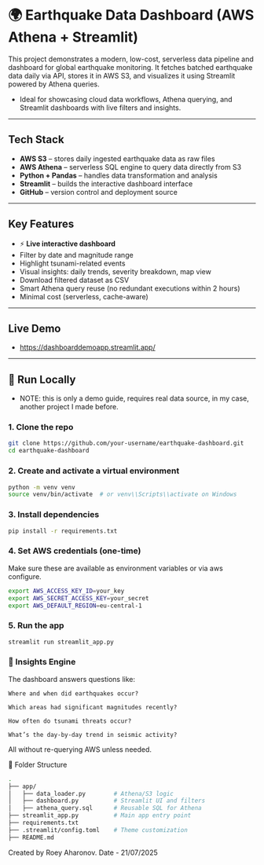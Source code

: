 # 🌍 Earthquake Data Dashboard (AWS Athena + Streamlit)

This project demonstrates a modern, low-cost, serverless data pipeline and dashboard for global earthquake monitoring. It fetches batched earthquake data daily via API, stores it in AWS S3, and visualizes it using Streamlit powered by Athena queries.

 - Ideal for showcasing cloud data workflows, Athena querying, and Streamlit dashboards with live filters and insights.

---

## Tech Stack

- **AWS S3** – stores daily ingested earthquake data as raw files
- **AWS Athena** – serverless SQL engine to query data directly from S3
- **Python + Pandas** – handles data transformation and analysis
- **Streamlit** – builds the interactive dashboard interface
- **GitHub** – version control and deployment source

---

## Key Features

- ⚡ **Live interactive dashboard**
- Filter by date and magnitude range
- Highlight tsunami-related events
- Visual insights: daily trends, severity breakdown, map view
- Download filtered dataset as CSV
- Smart Athena query reuse (no redundant executions within 2 hours)
- Minimal cost (serverless, cache-aware)

---

## Live Demo

- https://dashboarddemoapp.streamlit.app/

---

## 🚀 Run Locally 
- NOTE: this is only a demo guide, requires real data source, in my case, another project I made before.

### 1. Clone the repo

```bash
git clone https://github.com/your-username/earthquake-dashboard.git
cd earthquake-dashboard
```

### 2. Create and activate a virtual environment

```bash
python -m venv venv
source venv/bin/activate  # or venv\\Scripts\\activate on Windows
```

### 3. Install dependencies

```bash
pip install -r requirements.txt
```

### 4. Set AWS credentials (one-time)

Make sure these are available as environment variables or via aws configure.

```bash
export AWS_ACCESS_KEY_ID=your_key
export AWS_SECRET_ACCESS_KEY=your_secret
export AWS_DEFAULT_REGION=eu-central-1
```

### 5. Run the app
```bash
streamlit run streamlit_app.py
```

### 🧠 Insights Engine

The dashboard answers questions like:

    Where and when did earthquakes occur?

    Which areas had significant magnitudes recently?

    How often do tsunami threats occur?

    What’s the day-by-day trend in seismic activity?

All without re-querying AWS unless needed.

📁 Folder Structure
```bash
.
├── app/
│   ├── data_loader.py        # Athena/S3 logic
│   ├── dashboard.py          # Streamlit UI and filters
│   ├── athena_query.sql      # Reusable SQL for Athena
├── streamlit_app.py          # Main app entry point
├── requirements.txt
├── .streamlit/config.toml    # Theme customization
├── README.md
```

Created by Roey Aharonov.
Date - 21/07/2025
